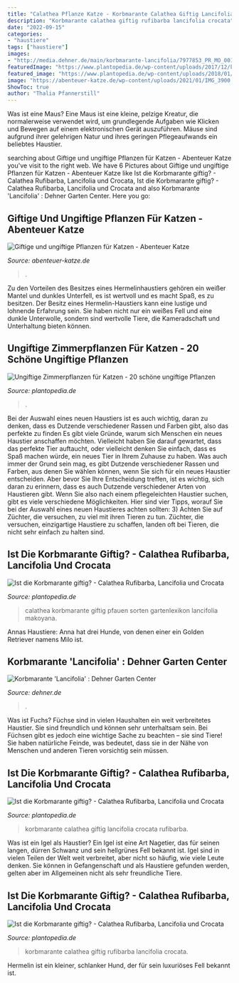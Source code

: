 ```yaml
---
title: "Calathea Pflanze Katze - Korbmarante Calathea Giftig Lancifolia Crocata Rufibarba"
description: "Korbmarante calathea giftig rufibarba lancifolia crocata"
date: "2022-09-15"
categories:
- "haustiere"
tags: ["haustiere"]
images:
- "http://media.dehner.de/main/korbmarante-lancifolia/7977853_PR_MO_001_CalatheaLancifoliaKorbmaranteT14StreckeDehnerExpressHerzig.jpg"
featuredImage: "https://www.plantopedia.de/wp-content/uploads/2017/12/korbmarante-giftig-calathea-makoyana-7861.jpg"
featured_image: "https://www.plantopedia.de/wp-content/uploads/2018/01/ungiftige-pflanzen-katzen-katzengras-6-768x512.jpg"
image: "https://abenteuer-katze.de/wp-content/uploads/2021/01/IMG_3900.jpg"
ShowToc: true
author: "Thalia Pfannerstill"
---
```



Was ist eine Maus?
Eine Maus ist eine kleine, pelzige Kreatur, die normalerweise verwendet wird, um grundlegende Aufgaben wie Klicken und Bewegen auf einem elektronischen Gerät auszuführen. Mäuse sind aufgrund ihrer gelehrigen Natur und ihres geringen Pflegeaufwands ein beliebtes Haustier.

	

		
searching about Giftige und ungiftige Pflanzen für Katzen - Abenteuer Katze you've visit to the right web. We have 6 Pictures about Giftige und ungiftige Pflanzen für Katzen - Abenteuer Katze like Ist die Korbmarante giftig? - Calathea Rufibarba, Lancifolia und Crocata, Ist die Korbmarante giftig? - Calathea Rufibarba, Lancifolia und Crocata and also Korbmarante &#039;Lancifolia&#039; : Dehner Garten Center. Here you go:
		
    
## Giftige Und Ungiftige Pflanzen Für Katzen - Abenteuer Katze

<img loading=lazy src="https://abenteuer-katze.de/wp-content/uploads/2021/01/IMG_3900.jpg" onerror="this.onerror=null;this.src='https://tse3.mm.bing.net/th?id=OIP.qA81D3SCdoF8iWms8ickygHaFj&amp;pid=15.1';" alt="Giftige und ungiftige Pflanzen für Katzen - Abenteuer Katze">

_Source: abenteuer-katze.de_

>. 

	

Zu den Vorteilen des Besitzes eines Hermelinhaustiers gehören ein weißer Mantel und dunkles Unterfell, es ist wertvoll und es macht Spaß, es zu besitzen.
Der Besitz eines Hermelin-Haustiers kann eine lustige und lohnende Erfahrung sein. Sie haben nicht nur ein weißes Fell und eine dunkle Unterwolle, sondern sind wertvolle Tiere, die Kameradschaft und Unterhaltung bieten können.

    
## Ungiftige Zimmerpflanzen Für Katzen - 20 Schöne Ungiftige Pflanzen

<img loading=lazy src="https://www.plantopedia.de/wp-content/uploads/2018/01/ungiftige-pflanzen-katzen-katzengras-6-768x512.jpg" onerror="this.onerror=null;this.src='https://tse1.mm.bing.net/th?id=OIP.7Pjia7K4Ye-mMoP--4msVAHaE8&amp;pid=15.1';" alt="Ungiftige Zimmerpflanzen für Katzen - 20 schöne ungiftige Pflanzen">

_Source: plantopedia.de_

>. 

	

Bei der Auswahl eines neuen Haustiers ist es auch wichtig, daran zu denken, dass es Dutzende verschiedener Rassen und Farben gibt, also das perfekte zu finden
Es gibt viele Gründe, warum sich Menschen ein neues Haustier anschaffen möchten. Vielleicht haben Sie darauf gewartet, dass das perfekte Tier auftaucht, oder vielleicht denken Sie einfach, dass es Spaß machen würde, ein neues Tier in Ihrem Zuhause zu haben. Was auch immer der Grund sein mag, es gibt Dutzende verschiedener Rassen und Farben, aus denen Sie wählen können, wenn Sie sich für ein neues Haustier entscheiden. Aber bevor Sie Ihre Entscheidung treffen, ist es wichtig, sich daran zu erinnern, dass es auch Dutzende verschiedener Arten von Haustieren gibt. Wenn Sie also nach einem pflegeleichten Haustier suchen, gibt es viele verschiedene Möglichkeiten. Hier sind vier Tipps, worauf Sie bei der Auswahl eines neuen Haustieres achten sollten:
3) Achten Sie auf Züchter, die versuchen, zu viel mit ihren Tieren zu tun. Züchter, die versuchen, einzigartige Haustiere zu schaffen, landen oft bei Tieren, die nicht sehr einfach zu halten sind.

    
## Ist Die Korbmarante Giftig? - Calathea Rufibarba, Lancifolia Und Crocata

<img loading=lazy src="https://www.plantopedia.de/wp-content/uploads/2017/12/korbmarante-giftig-calathea-makoyana-7861.jpg" onerror="this.onerror=null;this.src='https://tse3.mm.bing.net/th?id=OIP.nyZ6TBOTTHq1jdXc7xoG-gHaE8&amp;pid=15.1';" alt="Ist die Korbmarante giftig? - Calathea Rufibarba, Lancifolia und Crocata">

_Source: plantopedia.de_

>calathea korbmarante giftig pfauen sorten gartenlexikon lancifolia makoyana. 

	

Annas Haustiere: Anna hat drei Hunde, von denen einer ein Golden Retriever namens Milo ist.

    
## Korbmarante &#039;Lancifolia&#039; : Dehner Garten Center

<img loading=lazy src="http://media.dehner.de/main/korbmarante-lancifolia/7977853_PR_MO_001_CalatheaLancifoliaKorbmaranteT14StreckeDehnerExpressHerzig.jpg" onerror="this.onerror=null;this.src='https://tse2.mm.bing.net/th?id=OIP.3Hs8wB999AzmDtnuG3zPBQAAAA&amp;pid=15.1';" alt="Korbmarante &#039;Lancifolia&#039; : Dehner Garten Center">

_Source: dehner.de_

>. 

	

Was ist Fuchs?
Füchse sind in vielen Haushalten ein weit verbreitetes Haustier. Sie sind freundlich und können sehr unterhaltsam sein. Bei Füchsen gibt es jedoch eine wichtige Sache zu beachten – sie sind Tiere! Sie haben natürliche Feinde, was bedeutet, dass sie in der Nähe von Menschen und anderen Tieren vorsichtig sein müssen.

    
## Ist Die Korbmarante Giftig? - Calathea Rufibarba, Lancifolia Und Crocata

<img loading=lazy src="https://www.plantopedia.de/wp-content/uploads/2017/12/korbmarante-giftig-calathea-zebrina-1208-300x200.jpg" onerror="this.onerror=null;this.src='https://tse4.mm.bing.net/th?id=OIP.FF8Nq-9buNaBUh5TK_MHIwAAAA&amp;pid=15.1';" alt="Ist die Korbmarante giftig? - Calathea Rufibarba, Lancifolia und Crocata">

_Source: plantopedia.de_

>korbmarante calathea giftig lancifolia crocata rufibarba. 

	

Was ist ein Igel als Haustier?
Ein Igel ist eine Art Nagetier, das für seinen langen, dürren Schwanz und sein hellgrünes Fell bekannt ist. Igel sind in vielen Teilen der Welt weit verbreitet, aber nicht so häufig, wie viele Leute denken. Sie können in Gefangenschaft und als Haustiere gefunden werden, gelten aber im Allgemeinen nicht als sehr freundliche Tiere.

    
## Ist Die Korbmarante Giftig? - Calathea Rufibarba, Lancifolia Und Crocata

<img loading=lazy src="https://www.plantopedia.de/wp-content/uploads/2017/12/korbmarante-giftig-calathea-zebrina-1208.jpg" onerror="this.onerror=null;this.src='https://tse3.mm.bing.net/th?id=OIP.G2u-3TT47VZ302ynRyD3LQHaE8&amp;pid=15.1';" alt="Ist die Korbmarante giftig? - Calathea Rufibarba, Lancifolia und Crocata">

_Source: plantopedia.de_

>korbmarante calathea giftig rufibarba lancifolia crocata. 

	

Hermelin ist ein kleiner, schlanker Hund, der für sein luxuriöses Fell bekannt ist.

